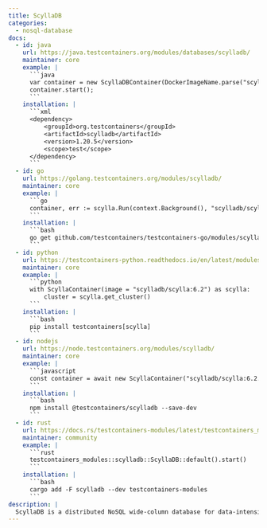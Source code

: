 ```yaml
---
title: ScyllaDB
categories:
  - nosql-database
docs:
  - id: java
    url: https://java.testcontainers.org/modules/databases/scylladb/
    maintainer: core
    example: |
      ```java
      var container = new ScyllaDBContainer(DockerImageName.parse("scylladb/scylla:6.2"));
      container.start();
      ```
    installation: |
      ```xml
      <dependency>
          <groupId>org.testcontainers</groupId>
          <artifactId>scylladb</artifactId>
          <version>1.20.5</version>
          <scope>test</scope>
      </dependency>
      ```
  - id: go
    url: https://golang.testcontainers.org/modules/scylladb/
    maintainer: core
    example: |
      ```go
      container, err := scylla.Run(context.Background(), "scylladb/scylla:6.2")
      ```
    installation: |
      ```bash
      go get github.com/testcontainers/testcontainers-go/modules/scylla
      ```
  - id: python
    url: https://testcontainers-python.readthedocs.io/en/latest/modules/scylla/README.html
    maintainer: core
    example: |
      ```python
      with ScyllaContainer(image = "scylladb/scylla:6.2") as scylla:
          cluster = scylla.get_cluster()
      ```
    installation: |
      ```bash
      pip install testcontainers[scylla]
      ```
  - id: nodejs
    url: https://node.testcontainers.org/modules/scylladb/
    maintainer: core
    example: |
      ```javascript
      const container = await new ScyllaContainer("scylladb/scylla:6.2.0").start();
      ```
    installation: |
      ```bash
      npm install @testcontainers/scylladb --save-dev
      ```
  - id: rust
    url: https://docs.rs/testcontainers-modules/latest/testcontainers_modules/scylladb/struct.ScyllaDB.html
    maintainer: community
    example: |
      ```rust
      testcontainers_modules::scylladb::ScyllaDB::default().start()
      ```
    installation: |
      ```bash
      cargo add -F scylladb --dev testcontainers-modules
      ```
description: |
  ScyllaDB is a distributed NoSQL wide-column database for data-intensive apps that require high performance and low latency.
---
```


